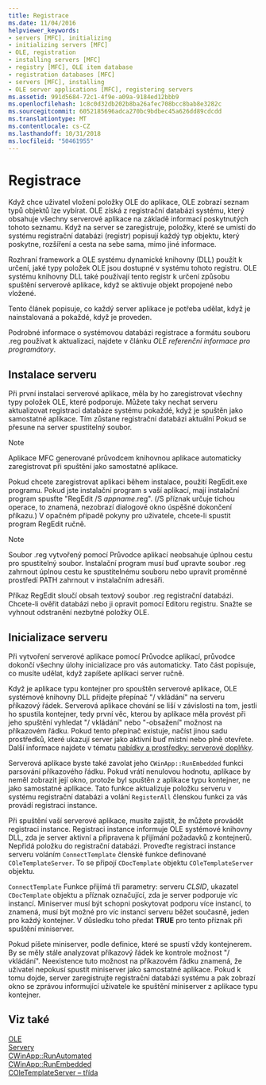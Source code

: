 ```yaml
---
title: Registrace
ms.date: 11/04/2016
helpviewer_keywords:
- servers [MFC], initializing
- initializing servers [MFC]
- OLE, registration
- installing servers [MFC]
- registry [MFC], OLE item database
- registration databases [MFC]
- servers [MFC], installing
- OLE server applications [MFC], registering servers
ms.assetid: 991d5684-72c1-4f9e-a09a-9184ed12bbb9
ms.openlocfilehash: 1c8c0d32db202b8ba26afec708bcc8bab8e3282c
ms.sourcegitcommit: 6052185696adca270bc9bdbec45a626dd89cdcdd
ms.translationtype: MT
ms.contentlocale: cs-CZ
ms.lasthandoff: 10/31/2018
ms.locfileid: "50461955"
---
```

# <a name="registration"></a>Registrace

Když chce uživatel vložení položky OLE do aplikace, OLE zobrazí seznam typů objektů lze vybírat. OLE získá z registrační databázi systému, který obsahuje všechny serverové aplikace na základě informací poskytnutých tohoto seznamu. Když na server se zaregistruje, položky, které se umístí do systému registrační databázi (registr) popisují každý typ objektu, který poskytne, rozšíření a cesta na sebe sama, mimo jiné informace.

Rozhraní framework a OLE systému dynamické knihovny (DLL) použít k určení, jaké typy položek OLE jsou dostupné v systému tohoto registru. OLE systému knihovny DLL také používají tento registr k určení způsobu spuštění serverové aplikace, když se aktivuje objekt propojené nebo vložené.

Tento článek popisuje, co každý server aplikace je potřeba udělat, když je nainstalovaná a pokaždé, když je proveden.

Podrobné informace o systémovou databázi registrace a formátu souboru .reg používat k aktualizaci, najdete v článku *OLE referenční informace pro programátory*.

##  <a name="_core_server_installation"></a> Instalace serveru

Při první instalaci serverové aplikace, měla by ho zaregistrovat všechny typy položek OLE, které podporuje. Můžete taky nechat serveru aktualizovat registraci databáze systému pokaždé, když je spuštěn jako samostatné aplikace. Tím zůstane registrační databázi aktuální Pokud se přesune na server spustitelný soubor.

> [!NOTE]
>  Aplikace MFC generované průvodcem knihovnou aplikace automaticky zaregistrovat při spuštění jako samostatné aplikace.

Pokud chcete zaregistrovat aplikaci během instalace, použití RegEdit.exe programu. Pokud jste instalační program s vaší aplikací, mají instalační program spusťte "RegEdit /S *appname*.reg". (/S příznak určuje tichou operace, to znamená, nezobrazí dialogové okno úspěšné dokončení příkazu.) V opačném případě pokyny pro uživatele, chcete-li spustit program RegEdit ručně.

> [!NOTE]
>  Soubor .reg vytvořený pomocí Průvodce aplikací neobsahuje úplnou cestu pro spustitelný soubor. Instalační program musí buď upravte soubor .reg zahrnout úplnou cestu ke spustitelnému souboru nebo upravit proměnné prostředí PATH zahrnout v instalačním adresáři.

Příkaz RegEdit sloučí obsah textový soubor .reg registrační databázi. Chcete-li ověřit databázi nebo ji opravit pomocí Editoru registru. Snažte se vyhnout odstranění nezbytné položky OLE.

##  <a name="_core_server_initialization"></a> Inicializace serveru

Při vytvoření serverové aplikace pomocí Průvodce aplikací, průvodce dokončí všechny úlohy inicializace pro vás automaticky. Tato část popisuje, co musíte udělat, když zapíšete aplikaci server ručně.

Když je aplikace typu kontejner pro spouštěn serverové aplikace, OLE systémové knihovny DLL přidejte přepínač "/ vkládání" na serveru příkazový řádek. Serverová aplikace chování se liší v závislosti na tom, jestli ho spustila kontejner, tedy první věc, kterou by aplikace měla provést při jeho spuštění vyhledat "/ vkládání" nebo "-obsažení" možnost na příkazovém řádku. Pokud tento přepínač existuje, načíst jinou sadu prostředků, které ukazují server jako aktivní buď místní nebo plně otevřete. Další informace najdete v tématu [nabídky a prostředky: serverové doplňky](../mfc/menus-and-resources-server-additions.md).

Serverová aplikace byste také zavolat jeho `CWinApp::RunEmbedded` funkci parsování příkazového řádku. Pokud vrátí nenulovou hodnotu, aplikace by neměl zobrazit její okno, protože byl spuštěn z aplikace typu kontejner, ne jako samostatné aplikace. Tato funkce aktualizuje položku serveru v systému registrační databázi a volání `RegisterAll` členskou funkci za vás provádí registraci instance.

Při spuštění vaší serverové aplikace, musíte zajistit, že můžete provádět registraci instance. Registraci instance informuje OLE systémové knihovny DLL, zda je server aktivní a připravena k přijímání požadavků z kontejnerů. Nepřidá položku do registrační databázi. Proveďte registraci instance serveru voláním `ConnectTemplate` členské funkce definované `COleTemplateServer`. To se připojí `CDocTemplate` objektu `COleTemplateServer` objektu.

`ConnectTemplate` Funkce přijímá tři parametry: serveru *CLSID*, ukazatel `CDocTemplate` objektu a příznak označující, zda je server podporuje víc instancí. Miniserver musí být schopni poskytovat podporu více instancí, to znamená, musí být možné pro víc instancí serveru běžet současně, jeden pro každý kontejner. V důsledku toho předat **TRUE** pro tento příznak při spuštění miniserver.

Pokud píšete miniserver, podle definice, které se spustí vždy kontejnerem. By se měly stále analyzovat příkazový řádek ke kontrole možnost "/ vkládání". Neexistence tuto možnost na příkazovém řádku znamená, že uživatel nepokusí spustit miniserver jako samostatné aplikace. Pokud k tomu dojde, server zaregistrujte registrační databázi systému a pak zobrazí okno se zprávou informující uživatele ke spuštění miniserver z aplikace typu kontejner.

## <a name="see-also"></a>Viz také

[OLE](../mfc/ole-in-mfc.md)<br/>
[Servery](../mfc/servers.md)<br/>
[CWinApp::RunAutomated](../mfc/reference/cwinapp-class.md#runautomated)<br/>
[CWinApp::RunEmbedded](../mfc/reference/cwinapp-class.md#runembedded)<br/>
[COleTemplateServer – třída](../mfc/reference/coletemplateserver-class.md)
